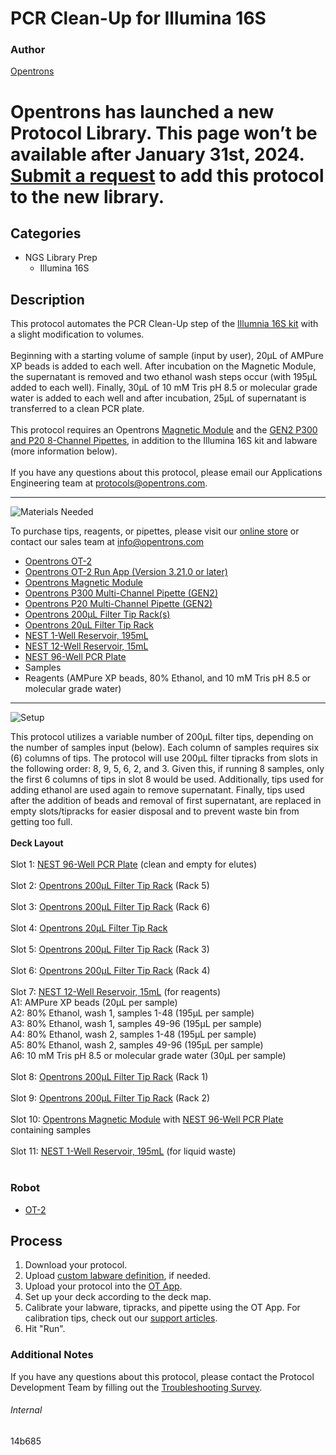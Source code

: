 # PCR Clean-Up for Illumina 16S

### Author
[Opentrons](https://opentrons.com/)


# Opentrons has launched a new Protocol Library. This page won’t be available after January 31st, 2024. [Submit a request](https://docs.google.com/forms/d/e/1FAIpQLSdYYp9QCKow4nn0KlCVsMS3HX0eJ0N9O7-erajKvcpT0lWbSg/viewform) to add this protocol to the new library.

## Categories
* NGS Library Prep
	* Illumina 16S


## Description
This protocol automates the PCR Clean-Up step of the [Illumnia 16S kit](https://support.illumina.com/downloads/16s_metagenomic_sequencing_library_preparation.html) with a slight modification to volumes.</br>
</br>
Beginning with a starting volume of sample (input by user), 20µL of AMPure XP beads is added to each well. After incubation on the Magnetic Module, the supernatant is removed and two ethanol wash steps occur (with 195µL added to each well). Finally, 30µL of 10 mM Tris pH 8.5 or molecular grade water is added to each well and after incubation, 25µL of supernatant is transferred to a clean PCR plate.</br>
</br>
This protocol requires an Opentrons [Magnetic Module](https://shop.opentrons.com/collections/hardware-modules/products/magdeck) and the [GEN2 P300 and P20 8-Channel Pipettes](https://shop.opentrons.com/collections/ot-2-pipettes/products/8-channel-electronic-pipette), in addition to the Illumina 16S kit and labware (more information below).
</br>
</br>
If you have any questions about this protocol, please email our Applications Engineering team at [protocols@opentrons.com](mailto:protocols@opentrons.com).

---
![Materials Needed](https://s3.amazonaws.com/opentrons-protocol-library-website/custom-README-images/001-General+Headings/materials.png)

To purchase tips, reagents, or pipettes, please visit our [online store](https://shop.opentrons.com/) or contact our sales team at [info@opentrons.com](mailto:info@opentrons.com)

* [Opentrons OT-2](https://shop.opentrons.com/collections/ot-2-robot/products/ot-2)
* [Opentrons OT-2 Run App (Version 3.21.0 or later)](https://opentrons.com/ot-app/)
* [Opentrons Magnetic Module](https://shop.opentrons.com/collections/hardware-modules/products/magdeck)
* [Opentrons P300 Multi-Channel Pipette (GEN2)](https://shop.opentrons.com/collections/ot-2-robot/products/8-channel-electronic-pipette)
* [Opentrons P20 Multi-Channel Pipette (GEN2)](https://shop.opentrons.com/collections/ot-2-robot/products/8-channel-electronic-pipette)
* [Opentrons 200µL Filter Tip Rack(s)](https://shop.opentrons.com/collections/opentrons-tips)
* [Opentrons 20µL Filter Tip Rack](https://shop.opentrons.com/collections/opentrons-tips)
* [NEST 1-Well Reservoir, 195mL](https://shop.opentrons.com/collections/verified-labware/products/nest-1-well-reservoir-195-ml)
* [NEST 12-Well Reservoir, 15mL](https://shop.opentrons.com/collections/verified-labware/products/nest-12-well-reservoir-15-ml)
* [NEST 96-Well PCR Plate](https://shop.opentrons.com/collections/verified-labware/products/nest-0-1-ml-96-well-pcr-plate-full-skirt)
* Samples
* Reagents (AMPure XP beads, 80% Ethanol, and 10 mM Tris pH 8.5 or molecular grade water)

---
![Setup](https://s3.amazonaws.com/opentrons-protocol-library-website/custom-README-images/001-General+Headings/Setup.png)

This protocol utilizes a variable number of 200µL filter tips, depending on the number of samples input (below). Each column of samples requires six (6) columns of tips. The protocol will use 200µL filter tipracks from slots in the following order: 8, 9, 5, 6, 2, and 3. Given this, if running 8 samples, only the first 6 columns of tips in slot 8 would be used. Additionally, tips used for adding ethanol are used again to remove supernatant. Finally, tips used after the addition of beads and removal of first supernatant, are replaced in empty slots/tipracks for easier disposal and to prevent waste bin from getting too full.</br>
</br>
**Deck Layout**</br>
</br>
Slot 1: [NEST 96-Well PCR Plate](https://shop.opentrons.com/collections/verified-labware/products/nest-0-1-ml-96-well-pcr-plate-full-skirt) (clean and empty for elutes)</br>
</br>
Slot 2: [Opentrons 200µL Filter Tip Rack](https://shop.opentrons.com/collections/opentrons-tips) (Rack 5)</br>
</br>
Slot 3: [Opentrons 200µL Filter Tip Rack](https://shop.opentrons.com/collections/opentrons-tips) (Rack 6)</br>
</br>
Slot 4: [Opentrons 20µL Filter Tip Rack](https://shop.opentrons.com/collections/opentrons-tips)</br>
</br>
Slot 5: [Opentrons 200µL Filter Tip Rack](https://shop.opentrons.com/collections/opentrons-tips) (Rack 3)</br>
</br>
Slot 6: [Opentrons 200µL Filter Tip Rack](https://shop.opentrons.com/collections/opentrons-tips) (Rack 4)</br>
</br>
Slot 7: [NEST 12-Well Reservoir, 15mL](https://shop.opentrons.com/collections/verified-labware/products/nest-12-well-reservoir-15-ml) (for reagents)</br>
A1: AMPure XP beads (20µL per sample)</br>
A2: 80% Ethanol, wash 1, samples 1-48 (195µL per sample)</br>
A3: 80% Ethanol, wash 1, samples 49-96 (195µL per sample)</br>
A4: 80% Ethanol, wash 2, samples 1-48 (195µL per sample)</br>
A5: 80% Ethanol, wash 2, samples 49-96 (195µL per sample)</br>
A6: 10 mM Tris pH 8.5 or molecular grade water (30µL per sample)</br>
</br>
Slot 8: [Opentrons 200µL Filter Tip Rack](https://shop.opentrons.com/collections/opentrons-tips) (Rack 1)</br>
</br>
Slot 9: [Opentrons 200µL Filter Tip Rack](https://shop.opentrons.com/collections/opentrons-tips) (Rack 2)</br>
</br>
Slot 10: [Opentrons Magnetic Module](https://shop.opentrons.com/collections/hardware-modules/products/magdeck) with [NEST 96-Well PCR Plate](https://shop.opentrons.com/collections/verified-labware/products/nest-0-1-ml-96-well-pcr-plate-full-skirt) containing samples</br>
</br>
Slot 11: [NEST 1-Well Reservoir, 195mL](https://shop.opentrons.com/collections/verified-labware/products/nest-1-well-reservoir-195-ml) (for liquid waste)</br>
</br>


### Robot
* [OT-2](https://opentrons.com/ot-2)

## Process

1. Download your protocol.
2. Upload [custom labware definition](https://support.opentrons.com/en/articles/3136506-using-labware-in-your-protocols), if needed.
3. Upload your protocol into the [OT App](https://opentrons.com/ot-app).
4. Set up your deck according to the deck map.
5. Calibrate your labware, tipracks, and pipette using the OT App. For calibration tips, check out our [support articles](https://support.opentrons.com/en/collections/1559720-guide-for-getting-started-with-the-ot-2).
6. Hit "Run".

### Additional Notes
If you have any questions about this protocol, please contact the Protocol Development Team by filling out the [Troubleshooting Survey](https://protocol-troubleshooting.paperform.co/).

###### Internal
14b685
